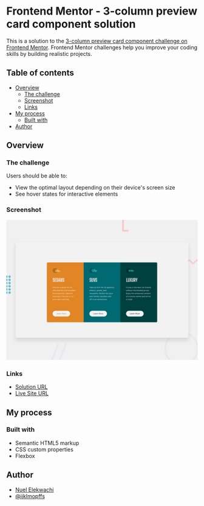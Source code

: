 # Frontend Mentor - 3-column preview card component solution

This is a solution to the [3-column preview card component challenge on Frontend Mentor](https://www.frontendmentor.io/challenges/3column-preview-card-component-pH92eAR2-). Frontend Mentor challenges help you improve your coding skills by building realistic projects.

## Table of contents

- [Overview](#overview)
  - [The challenge](#the-challenge)
  - [Screenshot](#screenshot)
  - [Links](#links)
- [My process](#my-process)
  - [Built with](#built-with)
- [Author](#author)

## Overview

### The challenge

Users should be able to:

- View the optimal layout depending on their device's screen size
- See hover states for interactive elements

### Screenshot

![](./design/desktop-preview.jpg)

### Links

- [Solution URL](https://github.com/ijklmopffs/Column-Card)
- [Live Site URL](https://ijklmopffs.github.io/Column-Card/)

## My process

### Built with

- Semantic HTML5 markup
- CSS custom properties
- Flexbox

## Author

- [Nuel Elekwachi](https://github.com/ijklmopffs)
- [@ijklmopffs](https://www.frontendmentor.io/profile/ijklmopffs)

